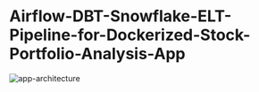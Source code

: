 # Airflow-DBT-Snowflake-ELT-Pipeline-for-Dockerized-Stock-Portfolio-Analysis-App

![app-architecture](https://github.com/user-attachments/assets/3aadf2f5-c1b5-46aa-80b0-e35d62f33173)
